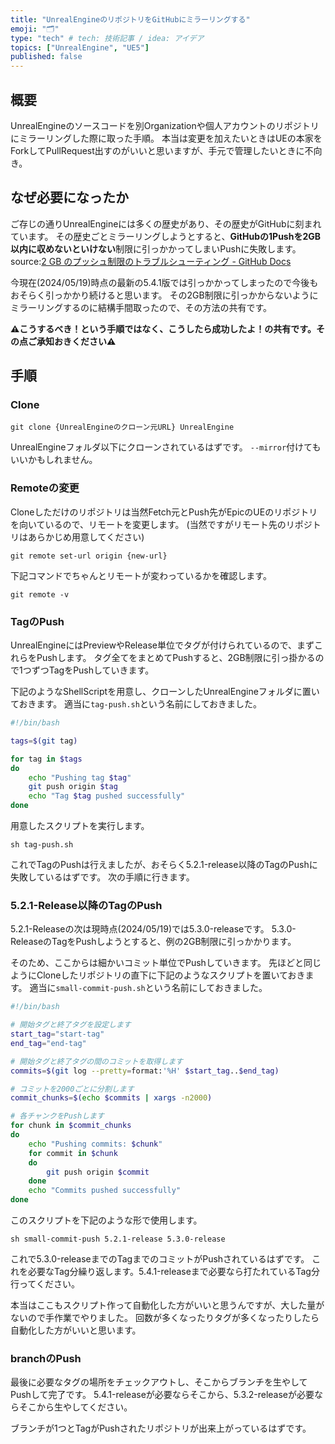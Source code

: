 ```yaml
---
title: "UnrealEngineのリポジトリをGitHubにミラーリングする"
emoji: "🗂"
type: "tech" # tech: 技術記事 / idea: アイデア
topics: ["UnrealEngine", "UE5"]
published: false
---
```


## 概要
UnrealEngineのソースコードを別Organizationや個人アカウントのリポジトリにミラーリングした際に取った手順。
本当は変更を加えたいときはUEの本家をForkしてPullRequest出すのがいいと思いますが、手元で管理したいときに不向き。


## なぜ必要になったか
ご存じの通りUnrealEngineには多くの歴史があり、その歴史がGitHubに刻まれています。
その歴史ごとミラーリングしようとすると、**GitHubの1Pushを2GB以内に収めないといけない**制限に引っかかってしまいPushに失敗します。
source:[2 GB のプッシュ制限のトラブルシューティング \- GitHub Docs](https://docs.github.com/ja/get-started/using-git/troubleshooting-the-2-gb-push-limit)


今現在(2024/05/19)時点の最新の5.4.1版では引っかかってしまったので今後もおそらく引っかかり続けると思います。
その2GB制限に引っかからないようにミラーリングするのに結構手間取ったので、その方法の共有です。

**⚠️こうするべき！という手順ではなく、こうしたら成功したよ！の共有です。その点ご承知おきください⚠️**

## 手順
### Clone
```
git clone {UnrealEngineのクローン元URL} UnrealEngine
```
UnrealEngineフォルダ以下にクローンされているはずです。
`--mirror`付けてもいいかもしれません。

### Remoteの変更

Cloneしただけのリポジトリは当然Fetch元とPush先がEpicのUEのリポジトリを向いているので、リモートを変更します。
(当然ですがリモート先のリポジトリはあらかじめ用意してください)
```
git remote set-url origin {new-url}
```

下記コマンドでちゃんとリモートが変わっているかを確認します。
```
git remote -v
```

### TagのPush

UnrealEngineにはPreviewやRelease単位でタグが付けられているので、まずこれらをPushします。
タグ全てをまとめてPushすると、2GB制限に引っ掛かるので1つずつTagをPushしていきます。

下記のようなShellScriptを用意し、クローンしたUnrealEngineフォルダに置いておきます。
適当に`tag-push.sh`という名前にしておきました。

``` sh
#!/bin/bash

tags=$(git tag)

for tag in $tags
do
    echo "Pushing tag $tag"
    git push origin $tag
    echo "Tag $tag pushed successfully"
done
```

用意したスクリプトを実行します。
```
sh tag-push.sh
```


これでTagのPushは行えましたが、おそらく5.2.1-release以降のTagのPushに失敗しているはずです。
次の手順に行きます。

### 5.2.1-Release以降のTagのPush

5.2.1-Releaseの次は現時点(2024/05/19)では5.3.0-releaseです。
5.3.0-ReleaseのTagをPushしようとすると、例の2GB制限に引っかかります。

そのため、ここからは細かいコミット単位でPushしていきます。
先ほどと同じようにCloneしたリポジトリの直下に下記のようなスクリプトを置いておきます。
適当に`small-commit-push.sh`という名前にしておきました。

``` sh
#!/bin/bash

# 開始タグと終了タグを設定します
start_tag="start-tag"
end_tag="end-tag"

# 開始タグと終了タグの間のコミットを取得します
commits=$(git log --pretty=format:'%H' $start_tag..$end_tag)

# コミットを2000ごとに分割します
commit_chunks=$(echo $commits | xargs -n2000)

# 各チャンクをPushします
for chunk in $commit_chunks
do
    echo "Pushing commits: $chunk"
    for commit in $chunk
    do
        git push origin $commit
    done
    echo "Commits pushed successfully"
done
```

このスクリプトを下記のような形で使用します。
```
sh small-commit-push 5.2.1-release 5.3.0-release
```

これで5.3.0-releaseまでのTagまでのコミットがPushされているはずです。
これを必要なTag分繰り返します。5.4.1-releaseまで必要なら打たれているTag分行ってください。

本当はここもスクリプト作って自動化した方がいいと思うんですが、大した量がないので手作業でやりました。
回数が多くなったりタグが多くなったりしたら自動化した方がいいと思います。

### branchのPush
最後に必要なタグの場所をチェックアウトし、そこからブランチを生やしてPushして完了です。
5.4.1-releaseが必要ならそこから、5.3.2-releaseが必要ならそこから生やしてください。

ブランチが1つとTagがPushされたリポジトリが出来上がっているはずです。
